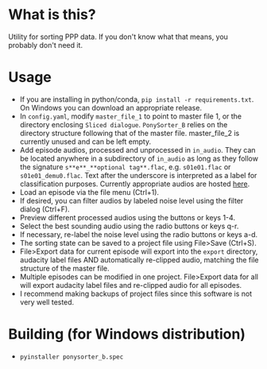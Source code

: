 # What is this?
Utility for sorting PPP data. If you don't know what that means, you probably
don't need it.

# Usage
* If you are installing in python/conda, `pip install -r requirements.txt`. On
  Windows you can download an appropriate release.
* In `config.yaml`, modify `master_file_1` to point to master file 1, or the
  directory enclosing `Sliced dialogue`. `PonySorter_B` relies on the directory
  structure following that of the master file. master_file_2 is currently unused
  and can be left empty.
* Add episode audios, processed and unprocessed in `in_audio`. They can be
  located anywhere in a subdirectory of `in_audio` as long as they follow the
  signature `s**e**_**optional tag**.flac`, e.g. `s01e01.flac` or
  `s01e01_demu0.flac`. Text after the underscore is interpreted as a label for
  classification purposes. Currently appropriate audios are hosted [here](https://drive.google.com/drive/folders/1CY2c7oW3KRPsyta-EyTlpvo8zeccQjCy).
* Load an episode via the file menu (Ctrl+1).
* If desired, you can filter audios by labeled noise level using the filter dialog (Ctrl+F).
* Preview different processed audios using the buttons or keys 1-4.
* Select the best sounding audio using the radio buttons or keys q-r.
* If necessary, re-label the noise level using the radio buttons or keys a-d.
* The sorting state can be saved to a project file using File>Save (Ctrl+S).
* File>Export data for current episode will export into the `export` directory,
  audacity label files AND automatically re-clipped audio, matching the file
  structure of the master file.
* Multiple episodes can be modified in one project. File>Export data for all
  will export audacity label files and re-clipped audio for all episodes.
* I recommend making backups of project files since this software is not very
  well tested.

# Building (for Windows distribution)
* `pyinstaller ponysorter_b.spec`

